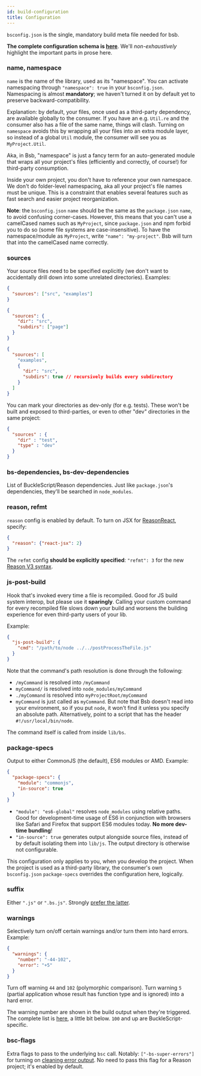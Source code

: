 ```yaml
---
id: build-configuration
title: Configuration
---
```


`bsconfig.json` is the single, mandatory build meta file needed for bsb.

**The complete configuration schema is [here](https://bucklescript.github.io/bucklescript/docson/#build-schema.json)**. We'll _non-exhaustively_ highlight the important parts in prose here.

### name, namespace

`name` is the name of the library, used as its "namespace". You can activate namespacing through `"namespace": true` in your `bsconfig.json`. Namespacing is almost **mandatory**; we haven't turned it on by default yet to preserve backward-compatibility.

Explanation: by default, your files, once used as a third-party dependency, are available globally to the consumer. If you have an e.g. `Util.re` and the consumer also has a file of the same name, things will clash. Turning on `namespace` avoids this by wrapping all your files into an extra module layer, so instead of a global `Util` module, the consumer will see you as `MyProject.Util`.

Aka, in Bsb, "namespace" is just a fancy term for an auto-generated module that wraps all your project's files (efficiently and correctly, of course!) for third-party consumption.

Inside your own project, you don't have to reference your own namespace. We don't do folder-level namespacing, aka all your project's file names must be unique. This is a constraint that enables several features such as fast search and easier project reorganization.

**Note**: the `bsconfig.json` `name` should be the same as the `package.json` `name`, to avoid confusing corner-cases. However, this means that you can't use a camelCased names such as `MyProject`, since `package.json` and npm forbid you to do so (some file systems are case-insensitive). To have the namespace/module as `MyProject`, write `"name": "my-project"`. Bsb will turn that into the camelCased name correctly.

### sources

Your source files need to be specified explicitly (we don't want to accidentally drill down into some unrelated directories). Examples:

```json
{
  "sources": ["src", "examples"]
}
```
```json
{
  "sources": {
    "dir": "src",
    "subdirs": ["page"]
  }
}
```

```json
{
  "sources": [
    "examples",
    {
      "dir": "src",
      "subdirs": true // recursively builds every subdirectory
    }
  ]
}
```

You can mark your directories as dev-only (for e.g. tests). These won't be built and exposed to third-parties, or even to other "dev" directories in the same project:

```json
{
  "sources" : {
    "dir" : "test",
    "type" : "dev"
  }
}
```

### bs-dependencies, bs-dev-dependencies

List of BuckleScript/Reason dependencies. Just like `package.json`'s dependencies, they'll be searched in `node_modules`.

### reason, refmt

`reason` config is enabled by default. To turn on JSX for [ReasonReact](https://reasonml.github.io/reason-react/), specify:

```json
{
  "reason": {"react-jsx": 2}
}
```

The `refmt` config **should be explicitly specified**: `"refmt": 3` for the new [Reason V3 syntax](https://reasonml.github.io/community/blog/#reason-3).

### js-post-build

Hook that's invoked every time a file is recompiled. Good for JS build system interop, but please use it **sparingly**. Calling your custom command for every recompiled file slows down your build and worsens the building experience for even third-party users of your lib.

Example:

```json
{
  "js-post-build": {
    "cmd": "/path/to/node ../../postProcessTheFile.js"
  }
}
```

Note that the command's path resolution is done through the following:

- `/myCommand` is resolved into `/myCommand`
- `myCommand/` is resolved into `node_modules/myCommand`
- `./myCommand` is resolved into `myProjectRoot/myCommand`
- `myCommand` is just called as `myCommand`. But note that Bsb doesn't read into your environment, so if you put `node`, it won't find it unless you specify an absolute path. Alternatively, point to a script that has the header `#!/usr/local/bin/node`.

The command itself is called from inside `lib/bs`.

### package-specs

Output to either CommonJS (the default), ES6 modules or AMD. Example:

```json
{
  "package-specs": {
    "module": "commonjs",
    "in-source": true
  }
}
```

- `"module": "es6-global"` resolves `node_modules` using relative paths. Good for development-time usage of ES6 in conjunction with browsers like Safari and Firefox that support ES6 modules today. **No more dev-time bundling**!
- `"in-source": true` generates output alongside source files, instead of by default isolating them into `lib/js`. The output directory is otherwise not configurable.

This configuration only applies to you, when you develop the project. When the project is used as a third-party library, the consumer's own `bsconfig.json` `package-specs` overrides the configuration here, logically.

### suffix

Either `".js"` or `".bs.js"`. Strongly [prefer the latter](build-overview.md#tips-tricks).

### warnings

Selectively turn on/off certain warnings and/or turn them into hard errors. Example:

```json
{
  "warnings": {
    "number": "-44-102",
    "error": "+5"
  }
}
```

Turn off warning `44` and `102` (polymorphic comparison). Turn warning `5` (partial application whose result has function type and is ignored) into a hard error.

The warning number are shown in the build output when they're triggered. The complete list is [here](https://caml.inria.fr/pub/docs/manual-ocaml/comp.html#sec281), a little bit below. `100` and up are BuckleScript-specific.

### bsc-flags

Extra flags to pass to the underlying `bsc` call. Notably: `["-bs-super-errors"]` for turning on [cleaning error output](https://reasonml.github.io/community/blog/#way-way-waaaay-nicer-error-messages). No need to pass this flag for a Reason project; it's enabled by default.
